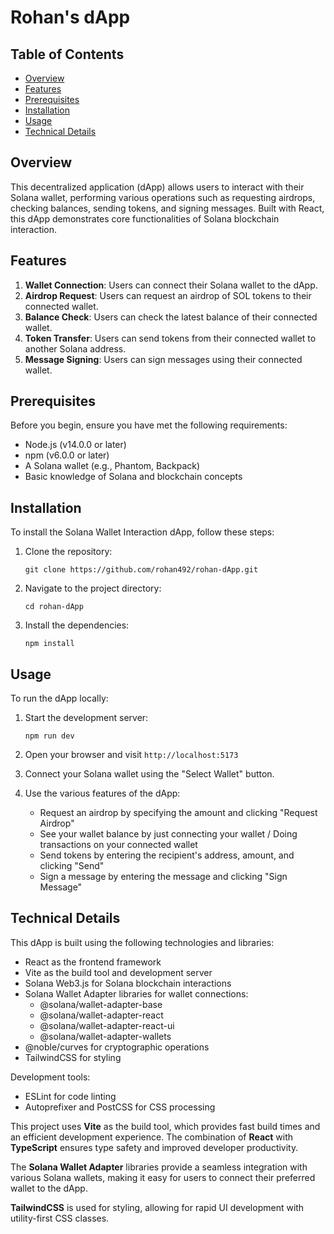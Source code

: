 # Rohan's dApp

## Table of Contents

- [Overview](#overview)
- [Features](#features)
- [Prerequisites](#prerequisites)
- [Installation](#installation)
- [Usage](#usage)
- [Technical Details](#technical-details)

## Overview

This decentralized application (dApp) allows users to interact with their Solana wallet, performing various operations such as requesting airdrops, checking balances, sending tokens, and signing messages. Built with React, this dApp demonstrates core functionalities of Solana blockchain interaction.

## Features

1. **Wallet Connection**: Users can connect their Solana wallet to the dApp.
2. **Airdrop Request**: Users can request an airdrop of SOL tokens to their connected wallet.
3. **Balance Check**: Users can check the latest balance of their connected wallet.
4. **Token Transfer**: Users can send tokens from their connected wallet to another Solana address.
5. **Message Signing**: Users can sign messages using their connected wallet.

## Prerequisites

Before you begin, ensure you have met the following requirements:

- Node.js (v14.0.0 or later)
- npm (v6.0.0 or later)
- A Solana wallet (e.g., Phantom, Backpack)
- Basic knowledge of Solana and blockchain concepts

## Installation

To install the Solana Wallet Interaction dApp, follow these steps:

1. Clone the repository:

   ```
   git clone https://github.com/rohan492/rohan-dApp.git
   ```

2. Navigate to the project directory:

   ```
   cd rohan-dApp
   ```

3. Install the dependencies:

   ```
   npm install
   ```

## Usage

To run the dApp locally:

1. Start the development server:

   ```
   npm run dev
   ```

2. Open your browser and visit `http://localhost:5173`

3. Connect your Solana wallet using the "Select Wallet" button.

4. Use the various features of the dApp:
   - Request an airdrop by specifying the amount and clicking "Request Airdrop"
   - See your wallet balance by just connecting your wallet / Doing transactions on your connected wallet
   - Send tokens by entering the recipient's address, amount, and clicking "Send"
   - Sign a message by entering the message and clicking "Sign Message"

## Technical Details

This dApp is built using the following technologies and libraries:

- React as the frontend framework
- Vite as the build tool and development server
- Solana Web3.js for Solana blockchain interactions
- Solana Wallet Adapter libraries for wallet connections:
  - @solana/wallet-adapter-base
  - @solana/wallet-adapter-react
  - @solana/wallet-adapter-react-ui
  - @solana/wallet-adapter-wallets
- @noble/curves for cryptographic operations
- TailwindCSS for styling

Development tools:

- ESLint for code linting
- Autoprefixer and PostCSS for CSS processing

This project uses **Vite** as the build tool, which provides fast build times and an efficient development experience. The combination of **React** with **TypeScript** ensures type safety and improved developer productivity.

The **Solana Wallet Adapter** libraries provide a seamless integration with various Solana wallets, making it easy for users to connect their preferred wallet to the dApp.

**TailwindCSS** is used for styling, allowing for rapid UI development with utility-first CSS classes.
